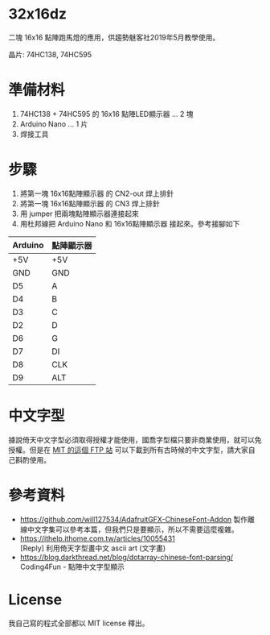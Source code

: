 # 32x16dz
二塊 16x16 點陣跑馬燈的應用，供趨勢魅客社2019年5月教學使用。

晶片: 74HC138, 74HC595

# 準備材料
1. 74HC138 + 74HC595 的 16x16 點陣LED顯示器 ... 2 塊
1. Arduino Nano ... 1 片
1. 焊接工具

# 步驟
1. 將第一塊 16x16點陣顯示器 的 CN2-out 焊上排針
1. 將第一塊 16x16點陣顯示器 的 CN3 焊上排針
1. 用 jumper 把兩塊點陣顯示器連接起來
1. 用杜邦線把 Arduino Nano 和 16x16點陣顯示器 接起來。參考接腳如下

| Arduino | 點陣顯示器 |
|---------|------------|
| +5V	  | +5V        |
| GND	  | GND        |
| D5	  | A          |
| D4	  | B          |
| D3	  | C          |
| D2	  | D          |
| D6	  | G          |
| D7	  | DI         |
| D8	  | CLK        |
| D9	  | ALT        |

# 中文字型
據說倚天中文字型必須取得授權才能使用，國喬字型檔只要非商業使用，就可以免授權。但是在 
[MIT 的這個 FTP 站](https://lost-contact.mit.edu/afs//ir.stanford.edu/systems/hp_ux110/pubsw/lib/hbf/big5/) 
可以下載到所有古時候的中文字型，請大家自己斟酌使用。

# 參考資料
* https://github.com/will127534/AdafruitGFX-ChineseFont-Addon
  製作離線中文字集可以參考本篇，但我們只是要顯示，所以不需要這麼複雜。
* https://ithelp.ithome.com.tw/articles/10055431  
  [Reply] 利用倚天字型畫中文 ascii art (文字畫)
* https://blog.darkthread.net/blog/dotarray-chinese-font-parsing/	
  Coding4Fun - 點陣中文字型顯示 

# License
我自己寫的程式全部都以 MIT license 釋出。
